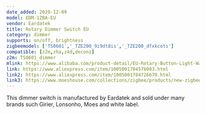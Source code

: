 ```yaml
---
date_added: 2020-12-09
model: EDM-1ZBA-EU
vendor: Eardatek
title: Rotary Dimmer Switch EU
category: dimmer
supports: on/off, brightness
zigbeemodel: ['TS0601','_TZE200_9i9dt8is','_TZE200_dfxkcots']
compatible: [z2m,zha,z4d,deconz]
z2m: TS0601_dimmer
mlink: https://www.alibaba.com/product-detail/EU-Rotary-Button-Light-Wall-Switch_1600076552700.html
link: https://www.aliexpress.com/item/1005001704576003.html
link2: https://www.aliexpress.com/item/1005001704726670.html
link3: https://www.moeshouse.com/collections/zigbee/products/new-zigbee-smart-rotary-light-dimmer-switch-brightness-memory-smart-life-tuya-app-remote-control-works-with-alexa-google-eu
---
```

This dimmer switch is manufactured by Eardatek and sold under many brands such Girier, Lonsonho, Moes and white label. 
